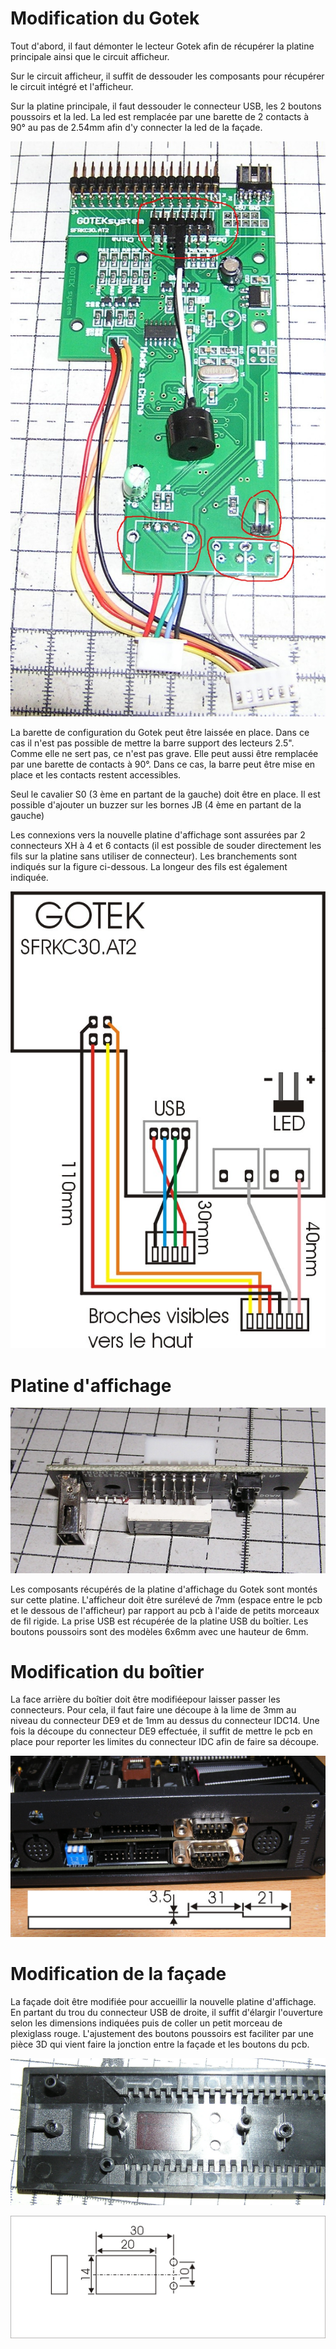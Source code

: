 # Modification du Gotek

Tout d'abord, il faut démonter le lecteur Gotek afin de récupérer la platine principale ainsi que le circuit afficheur.

Sur le circuit afficheur, il suffit de dessouder les composants pour récupérer le circuit intégré et l'afficheur.

Sur la platine principale, il faut dessouder le connecteur USB, les 2 boutons poussoirs et la led.
La led est remplacée par une barette de 2 contacts à 90° au pas de 2.54mm afin d'y connecter la led de la façade.

![Modifications Gotek](./Modifications_GOTEK.jpg?raw=true "Optional Title")


La barette de configuration du Gotek peut être laissée en place.  Dans ce cas il n'est pas possible de mettre la barre support des lecteurs 2.5". Comme elle ne sert pas, ce n'est pas grave.
Elle peut aussi être remplacée par une barette de contacts à 90°. Dans ce cas, la barre peut être mise en place et les contacts restent accessibles.

Seul le cavalier S0 (3 ème en partant de la gauche) doit être en place. Il est possible d'ajouter un buzzer sur les bornes JB (4 ème en partant de la gauche)

Les connexions vers la nouvelle platine d'affichage sont assurées par 2 connecteurs XH à 4 et 6 contacts (il est possible de souder directement les fils sur la platine sans utiliser de connecteur).
Les branchements sont indiqués sur la figure ci-dessous. La longeur des fils est également indiquée.

![Branchement Gotek](./Branchement_Gotek.jpg?raw=true "Optional Title")


# Platine d'affichage

![Platine Affichage](./Platine_Aff.jpg?raw=true "Optional Title")

Les composants récupérés de la platine d'affichage du Gotek sont montés sur cette platine. L'afficheur doit être surélevé de 7mm (espace entre le pcb et le dessous de l'afficheur) par rapport au pcb à l'aide de petits morceaux de fil rigide.
La prise USB est récupérée de la platine USB du boîtier. Les boutons poussoirs sont des modèles 6x6mm avec une hauteur de 6mm.


# Modification du boîtier

La face arrière du boîtier doit être modifiéepour laisser passer les connecteurs. Pour cela, il faut faire une découpe à la lime de 3mm au niveau du connecteur DE9 et de 1mm au dessus du connecteur IDC14.
Une fois la découpe du connecteur DE9 effectuée, il suffit de mettre le pcb en place pour reporter les limites du connecteur IDC afin de faire sa découpe.

![Modification de la face arrière](./Modification_boitier.jpg?raw=true "Optional Title")

# Modification de la façade

La façade doit être modifiée pour accueillir la nouvelle platine d'affichage.
En partant du trou du connecteur USB de droite, il suffit d'élargir l'ouverture selon les dimensions indiquées puis de coller un petit morceau de plexiglass rouge.
L'ajustement des boutons poussoirs est faciliter par une pièce 3D qui vient faire la jonction entre la façade et les boutons du pcb.

![Modification de la façade](./Modification_facade.jpg?raw=true "Optional Title")

![Modification de la façade](./modif_facade.JPG?raw=true "Optional Title")


